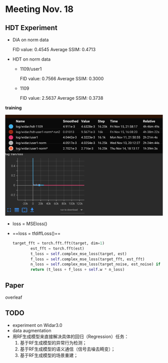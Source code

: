 # Meeting Nov. 18



## HDT Experiment

- DiA on norm data

  FID value: 0.4545
  Average SSIM: 0.4713

- HDT on norm data

  - 1109/user1

    FID value: 0.7566
    Average SSIM: 0.3000

  - 1109

    FID value: 2.5637
    Average SSIM: 0.3738

**training**

![image-20241118145040902](../assets/images/image-20241118145040902.png)

- loss = MSEloss()

- ==loss = tfdiffLoss()==

  ```python
  target_fft = torch.fft.fft(target, dim=1) 
          est_fft = torch.fft(est)
          t_loss = self.complex_mse_loss(target, est)
          f_loss = self.complex_mse_loss(target_fft, est_fft)
          n_loss = self.complex_mse_loss(target_noise, est_noise) if (target_noise and est_noise) else 0.
          return (t_loss + f_loss + self.w * n_loss)
  ```



## Paper

overleaf



## TODO

- experiment on Widar3.0
- data augmentation
- 用RF生成模型来直接解决具体的回归（Regression）任务：
  1. 基于RF生成模型的异常行为检测；
  2. 基于RF生成模型的语义通信（信号去噪去畸变）；
  3. 基于RF生成模型的场景重建；